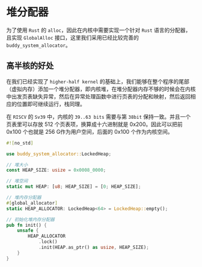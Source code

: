 # 堆分配器

为了使用 `Rust` 的 `alloc`，因此在内核中需要实现一个针对 `Rust` 语言的分配器，且实现 `GlobalAlloc` 接口，这里我们采用已经比较完善的 `buddy_system_allocator`。

## 高半核的好处

在我们已经实现了 `higher-half kernel` 的基础上，我们能够在整个程序的尾部（虚拟内存）添加一个堆分配器，即内核堆，在堆分配器内存不够的时候会在内核中出发页表缺失异常，然后在异常处理函数中进行页表的分配和映射，然后返回相应的位置即可继续运行，栈同理。

在 `RISCV` 的 `Sv39` 中，内核的 `39..63 bits` 需要与第 `38bit` 保持一致。并且一个页表里可以存放 512 个页表项，换算成十六进制就是 0x200。因此可以把前 0x100 个也就是 256 G作为用户空间，后面的 0x100 个作为内核空间。

```rust
#![no_std]

use buddy_system_allocator::LockedHeap;

// 堆大小
const HEAP_SIZE: usize = 0x0008_0000;

// 堆空间
static mut HEAP: [u8; HEAP_SIZE] = [0; HEAP_SIZE];

// 堆内存分配器
#[global_allocator]
static HEAP_ALLOCATOR: LockedHeap<64> = LockedHeap::empty();

// 初始化堆内存分配器
pub fn init() {
    unsafe {
        HEAP_ALLOCATOR
            .lock()
            .init(HEAP.as_ptr() as usize, HEAP_SIZE);
    }
}
```